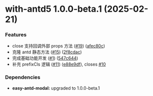 # with-antd5 1.0.0-beta.1 (2025-02-21)

### Features

- close 支持回调外部 props 方法 ([#19](https://github.com/Wxh16144/easy-antd-modal/issues/19)) ([afec80c](https://github.com/Wxh16144/easy-antd-modal/commit/afec80ca37dc0379c1c0708496e244921908c461))
- 克隆 antd 静态方法 ([#15](https://github.com/Wxh16144/easy-antd-modal/issues/15)) ([2f8cdac](https://github.com/Wxh16144/easy-antd-modal/commit/2f8cdacd48efa318d563302f399947f3b6a2e46b))
- 完成基础功能开发 ([#1](https://github.com/Wxh16144/easy-antd-modal/issues/1)) ([547c644](https://github.com/Wxh16144/easy-antd-modal/commit/547c644b0e974a7177321ddb5108744fd04b86b5))
- 补充 prefixCls 逻辑 ([#11](https://github.com/Wxh16144/easy-antd-modal/issues/11)) ([e88e9df](https://github.com/Wxh16144/easy-antd-modal/commit/e88e9df32a8d29c4ce3a65facad1cde24a3fc21b)), closes [#10](https://github.com/Wxh16144/easy-antd-modal/issues/10)

### Dependencies

- **easy-antd-modal:** upgraded to 1.0.0-beta.1

